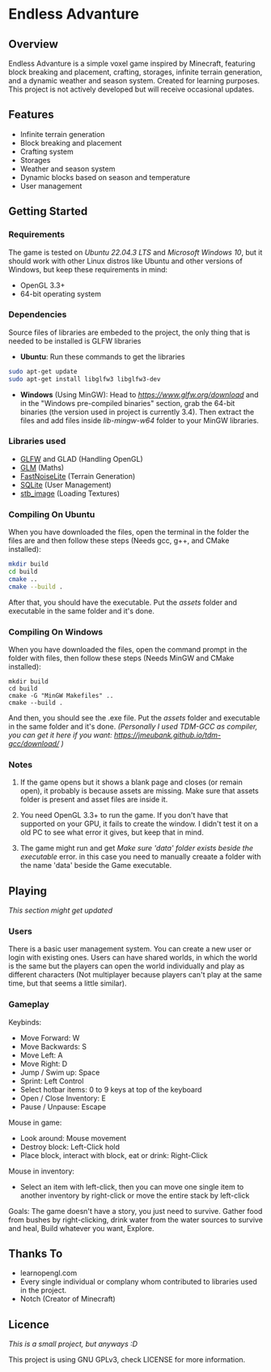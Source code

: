 # Endless Advanture

## Overview

Endless Advanture is a simple voxel game inspired by Minecraft, featuring block breaking and placement, crafting, storages, infinite terrain generation, and a dynamic weather and season system. Created for learning purposes. This project is not actively developed but will receive occasional updates.

## Features
- Infinite terrain generation
- Block breaking and placement
- Crafting system
- Storages
- Weather and season system
- Dynamic blocks based on season and temperature
- User management

## Getting Started

### Requirements
The game is tested on _Ubuntu 22.04.3 LTS_ and _Microsoft Windows 10_, but it should work with other Linux distros like Ubuntu and other versions of Windows, but keep these requirements in mind:
- OpenGL 3.3+
- 64-bit operating system

### Dependencies
Source files of libraries are embeded to the project, the only thing that is needed to be installed is GLFW libraries
- **Ubuntu**: Run these commands to get the libraries
```bash
sudo apt-get update
sudo apt-get install libglfw3 libglfw3-dev
```
- **Windows** (Using MinGW): Head to _https://www.glfw.org/download_ and in the "Windows pre-compiled binaries" section, grab the 64-bit binaries (the version used in project is currently 3.4). Then extract the files and add files inside _lib-mingw-w64_ folder to your MinGW libraries.
 
### Libraries used
- [GLFW](https://www.glfw.org/) and GLAD (Handling OpenGL) 
- [GLM](https://github.com/g-truc/glm) (Maths)
- [FastNoiseLite](https://github.com/Auburn/FastNoiseLite) (Terrain Generation)
- [SQLite](https://www.sqlite.org/) (User Management)
- [stb_image](https://github.com/nothings/stb) (Loading Textures)

### Compiling On Ubuntu

When you have downloaded the files, open the terminal in the folder the files are and then follow these steps (Needs gcc, g++, and CMake installed):
```bash
mkdir build
cd build
cmake ..
cmake --build .
```
After that, you should have the executable. Put the _assets_ folder and executable in the same folder and it's done.

### Compiling On Windows

When you have downloaded the files, open the command prompt in the folder with files, then follow these steps (Needs MinGW and CMake installed):
```
mkdir build
cd build
cmake -G "MinGW Makefiles" ..
cmake --build .
```
And then, you should see the .exe file. Put the _assets_ folder and executable in the same folder and it's done.
_(Personally I used TDM-GCC as compiler, you can get it here if you want: https://jmeubank.github.io/tdm-gcc/download/ )_

### Notes

1. If the game opens but it shows a blank page and closes (or remain open), it probably is because assets are missing. Make sure that assets folder is present and asset files are inside it.

2. You need OpenGL 3.3+ to run the game. If you don't have that supported on your GPU, it fails to create the window. I didn't test it on a old PC to see what error it gives, but keep that in mind.

3. The game might run and get _Make sure 'data' folder exists beside the executable_ error. in this case you need to manually creaate a folder with the name 'data' beside the Game executable.

## Playing

_This section might get updated_

### Users
There is a basic user management system. You can create a new user or login with existing ones. Users can have shared worlds, in which the world is the same but the players can open the world individually and play as different characters (Not multiplayer because players can't play at the same time, but that seems a little similar).

### Gameplay
Keybinds:
- Move Forward: W
- Move Backwards: S
- Move Left: A
- Move Right: D
- Jump / Swim up: Space
- Sprint: Left Control
- Select hotbar items: 0 to 9 keys at top of the keyboard
- Open / Close Inventory: E
- Pause / Unpause: Escape

Mouse in game:
- Look around: Mouse movement
- Destroy block: Left-Click hold
- Place block, interact with block, eat or drink: Right-Click

Mouse in inventory:
- Select an item with left-click, then you can move one single item to another inventory by right-click or move the entire stack by left-click

Goals:
The game doesn't have a story, you just need to survive. Gather food from bushes by right-clicking, drink water from the water sources to survive and heal, Build whatever you want, Explore.

## Thanks To

- learnopengl.com
- Every single individual or complany whom contributed to libraries used in the project.
- Notch (Creator of Minecraft)

## Licence 

_This is a small project, but anyways :D_

This project is using GNU GPLv3, check LICENSE for more information.
